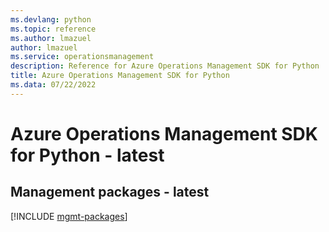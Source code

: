 ```yaml
---
ms.devlang: python
ms.topic: reference
ms.author: lmazuel
author: lmazuel
ms.service: operationsmanagement
description: Reference for Azure Operations Management SDK for Python
title: Azure Operations Management SDK for Python
ms.data: 07/22/2022
---
```

# Azure Operations Management SDK for Python - latest

## Management packages - latest
[!INCLUDE [mgmt-packages](operations-management-mgmt-index.md)]